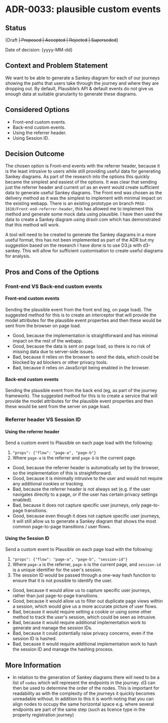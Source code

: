 # ADR-0033: plausible custom events

## Status

{Draft ~~| Proposed | Accepted | Rejected | Superseded~~}

Date of decision: {yyyy-MM-dd}

## Context and Problem Statement

We want to be able to generate a Sankey diagram for each of our journeys showing the paths that users take through the journey and where they are dropping out. By default, Plausible’s API & default events do not give us enough data at suitable granularity to generate these diagrams.

## Considered Options

* Front-end custom events.
* Back-end custom events.
* Using the referrer header.
* Using Session ID.



## Decision Outcome

The chosen option is Front-end events with the referrer header, because it is the least intrusive to users while still providing useful data for generating Sankey diagrams. As part of the research into the options this quickly became the simplest and easiest of the options. It was clear that sending just the referrer header and current url as an event would create sufficient data to generate useful Sankey diagrams. The Front end was chosen as the delivery method as it was the simplest to implement with minimal impact on the existing webapp.
There is an existing prototype on branch `PRSD-1610/Front-end-referrer-header`, this has allowed me to implement this method and generate some mock data using plausible. I have then used the data to create a Sankey diagram using draxlr.com which has demonstrated that this method will work.

A tool will need to be created to generate the Sankey diagrams in a more useful format, this has not been implemented as part of the ADR but my suggestion based on the research I have done is to use D3.js with d3-sankey. This will allow for sufficient customisation to create useful diagrams for analysis.

## Pros and Cons of the Options

### Front-end VS Back-end custom events

#### Front-end custom events

Sending the plausible event from the front end (eg, on page load). The suggested method for this is to create an interceptor that will provide the model attributes for the plausible event properties and then these would be sent from the browser on page load.

* Good, because the implementation is straightforward and has minimal impact on the rest of the webapp.
* Good, because the data is sent on page load, so there is no risk of missing data due to server-side issues.
* Bad, because it relies on the browser to send the data, which could be blocked by ad blockers or other privacy tools.
* Bad, because it relies on JavaScript being enabled in the browser.

#### Back-end custom events

Sending the plausible event from the back end (eg, as part of the journey framework). The suggested method for this is to create a service that will provide the model attributes for the plausible event properties and then these would be sent from the server on page load.

### Referrer header VS Session ID

#### Using the referrer header

Send a custom event to Plausible on each page load with the following:
1. `"props": {"flow": "page-a", "page-b"}`
2. Where `page-a` is the referrer and `page-b` is the current page.

* Good, because the referrer header is automatically set by the browser, so the implementation of this is straightforward.
* Good, because it is minimally intrusive to the user and would not require any additional cookies or tracking.
* Bad, because the referrer header is not always set (e.g. if the user navigates directly to a page, or if the user has certain privacy settings enabled).
* Bad, because it does not capture specific user journeys, only page-to-page transitions.
* Good, because even though it does not capture specific user journeys, it will still allow us to generate a Sankey diagram that shows the most common page-to-page transitions / user flows.


#### Using the Session ID

Send a custom event to Plausible on each page load with the following:
1. `"props": {"flow": "page-a", "page-b", "session-id"}`
2. Where `page-a` is the referrer, `page-b` is the current page, and `session-id` is a unique identifier for the user's session.
3. The session ID would be passed through a one-way hash function to ensure that it is not possible to identify the user.

* Good, because it would allow us to capture specific user journeys, rather than just page-to-page transitions.
* Good, because it would allow us to filter out duplicate page views within a session, which would give us a more accurate picture of user flows.
* Bad, because it would require setting a cookie or using some other method to track the user's session, which could be seen as intrusive.
* Bad, because it would require additional implementation work to generate and manage the session IDs.
* Bad, because it could potentially raise privacy concerns, even if the session ID is hashed.
* Bad, because it would require additional implementation work to hash the session ID and manage the hashing process.


## More Information

- In relation to the generation of Sankey diagrams there will need to be a list of `nodes` which will represent the endpoints in the journey. d3 can then be used to determine the order of the nodes. This is important for readability as with the complexity of the journeys it quickly becomes unreadable without. In addition to this it is worth noting that you can align nodes to occupy the same horizontal space e.g. where several endpoints are part of the same step (such as licence type in the property registration journey)
